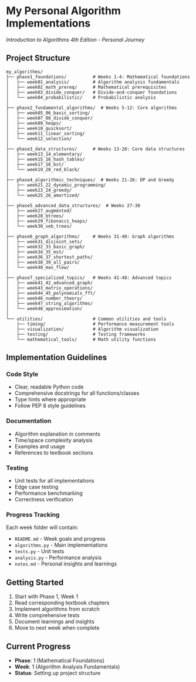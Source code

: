 # My Personal Algorithm Implementations
*Introduction to Algorithms 4th Edition - Personal Journey*

## Project Structure

```
my_algorithms/
├── phase1_foundations/          # Weeks 1-4: Mathematical foundations
│   ├── week01_analysis/         # Algorithm analysis fundamentals
│   ├── week02_math_prereq/      # Mathematical prerequisites  
│   ├── week03_divide_conquer/   # Divide-and-conquer foundations
│   └── week04_probabilistic/    # Probabilistic analysis
│
├── phase2_fundamental_algorithms/  # Weeks 5-12: Core algorithms
│   ├── week05_06_basic_sorting/
│   ├── week07_08_divide_conquer/
│   ├── week09_heaps/
│   ├── week10_quicksort/
│   ├── week11_linear_sorting/
│   └── week12_selection/
│
├── phase3_data_structures/      # Weeks 13-20: Core data structures
│   ├── week13_14_elementary/
│   ├── week15_16_hash_tables/
│   ├── week17_18_bst/
│   └── week19_20_red_black/
│
├── phase4_algorithmic_techniques/  # Weeks 21-26: DP and Greedy
│   ├── week21_22_dynamic_programming/
│   ├── week23_24_greedy/
│   └── week25_26_amortized/
│
├── phase5_advanced_data_structures/  # Weeks 27-30
│   ├── week27_augmented/
│   ├── week28_btrees/
│   ├── week29_fibonacci_heaps/
│   └── week30_veb_trees/
│
├── phase6_graph_algorithms/     # Weeks 31-40: Graph algorithms
│   ├── week31_disjoint_sets/
│   ├── week32_33_basic_graph/
│   ├── week34_35_mst/
│   ├── week36_37_shortest_paths/
│   ├── week38_39_all_pairs/
│   └── week40_max_flow/
│
├── phase7_specialized_topics/   # Weeks 41-48: Advanced topics
│   ├── week41_42_advanced_graph/
│   ├── week43_matrix_operations/
│   ├── week44_45_polynomials_fft/
│   ├── week46_number_theory/
│   ├── week47_string_algorithms/
│   └── week48_approximation/
│
└── utilities/                   # Common utilities and tools
    ├── timing/                  # Performance measurement tools
    ├── visualization/           # Algorithm visualization
    ├── testing/                 # Testing frameworks
    └── mathematical_tools/      # Math utility functions
```

## Implementation Guidelines

### Code Style
- Clear, readable Python code
- Comprehensive docstrings for all functions/classes
- Type hints where appropriate
- Follow PEP 8 style guidelines

### Documentation
- Algorithm explanation in comments
- Time/space complexity analysis
- Examples and usage
- References to textbook sections

### Testing
- Unit tests for all implementations
- Edge case testing
- Performance benchmarking
- Correctness verification

### Progress Tracking
Each week folder will contain:
- `README.md` - Week goals and progress
- `algorithms.py` - Main implementations
- `tests.py` - Unit tests
- `analysis.py` - Performance analysis
- `notes.md` - Personal insights and learnings

## Getting Started
1. Start with Phase 1, Week 1
2. Read corresponding textbook chapters
3. Implement algorithms from scratch
4. Write comprehensive tests
5. Document learnings and insights
6. Move to next week when complete

## Current Progress
- **Phase**: 1 (Mathematical Foundations)
- **Week**: 1 (Algorithm Analysis Fundamentals)
- **Status**: Setting up project structure